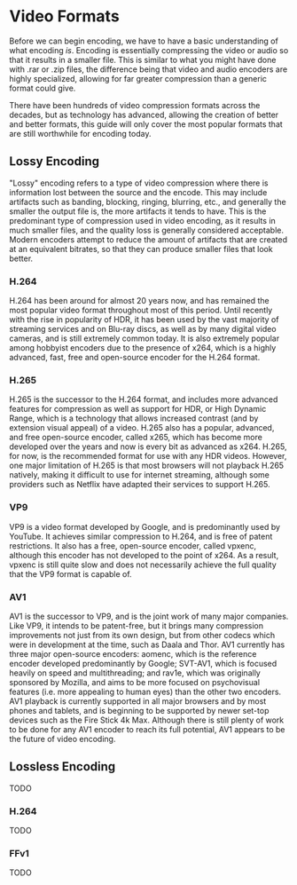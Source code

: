 # Video Formats

Before we can begin encoding, we have to have a basic understanding of what encoding _is_.
Encoding is essentially compressing the video or audio so that it results in a smaller file.
This is similar to what you might have done with .rar or .zip files, the difference being
that video and audio encoders are highly specialized, allowing for far greater compression
than a generic format could give.

There have been hundreds of video compression formats across the decades, but as technology has advanced,
allowing the creation of better and better formats, this guide will only cover the most popular formats that are still worthwhile for encoding today.

## Lossy Encoding

"Lossy" encoding refers to a type of video compression where there is information lost between the source and the encode. This may include artifacts such as banding, blocking, ringing, blurring, etc., and generally the smaller the output file is, the more artifacts it tends to have. This is the predominant type of compression used in video encoding, as it results in much smaller files, and the quality loss is generally considered acceptable. Modern encoders attempt to reduce the amount of artifacts that are created at an equivalent bitrates, so that they can produce smaller files that look better.

### H.264

H.264 has been around for almost 20 years now, and has remained the most popular video format throughout most of this period. Until recently with the rise in popularity of HDR, it has been used by the vast majority of streaming services and on Blu-ray discs, as well as by many digital video cameras, and is still extremely common today. It is also extremely popular among hobbyist encoders due to the presence of x264, which is a highly advanced, fast, free and open-source encoder for the H.264 format.

### H.265

H.265 is the successor to the H.264 format, and includes more advanced features for compression as well as support for HDR, or High Dynamic Range, which is a technology that allows increased contrast (and by extension visual appeal) of a video. H.265 also has a popular, advanced, and free open-source encoder, called x265, which has become more developed over the years and now is every bit as advanced as x264. H.265, for now, is the recommended format for use with any HDR videos. However, one major limitation of H.265 is that most browsers will not playback H.265 natively, making it difficult to use for internet streaming, although some providers such as Netflix have adapted their services to support H.265.

### VP9

VP9 is a video format developed by Google, and is predominantly used by YouTube. It achieves similar compression to H.264, and is free of patent restrictions. It also has a free, open-source encoder, called vpxenc, although this encoder has not developed to the point of x264. As a result, vpxenc is still quite slow and does not necessarily achieve the full quality that the VP9 format is capable of.

### AV1

AV1 is the successor to VP9, and is the joint work of many major companies. Like VP9, it intends to be patent-free, but it brings many compression improvements not just from its own design, but from other codecs which were in development at the time, such as Daala and Thor. AV1 currently has three major open-source encoders: aomenc, which is the reference encoder developed predominantly by Google; SVT-AV1, which is focused heavily on speed and multithreading; and rav1e, which was originally sponsored by Mozilla, and aims to be more focused on psychovisual features (i.e. more appealing to human eyes) than the other two encoders. AV1 playback is currently supported in all major browsers and by most phones and tablets, and is beginning to be supported by newer set-top devices such as the Fire Stick 4k Max. Although there is still plenty of work to be done for any AV1 encoder to reach its full potential, AV1 appears to be the future of video encoding.

## Lossless Encoding

TODO

### H.264

TODO

### FFv1

TODO
